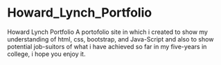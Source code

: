 # Howard_Lynch_Portfolio
Howard Lynch Portfolio
 A portofolio site in which i created to show my understanding of html, css, bootstrap, and Java-Script and also to show potential job-suitors of what i have achieved so far in my five-years in college, i hope you enjoy it.
